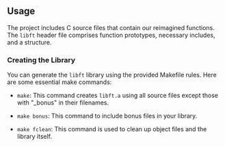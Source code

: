 ## Usage

The project includes C source files that contain our reimagined functions. The `libft` header file comprises function prototypes, necessary includes, and a structure.

### Creating the Library

You can generate the `libft` library using the provided Makefile rules. Here are some essential make commands:

- `make`: This command creates `libft.a` using all source files except those with "_bonus" in their filenames.

- `make bonus`: This command to include bonus files in your library.

- `make fclean`: This command is used to clean up object files and the library itself.
